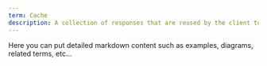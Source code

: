 ```yaml
---
term: Cache
description: A collection of responses that are reused by the client to improve performance.
---
```


Here you can put detailed markdown content such as examples, diagrams, related terms, etc... 